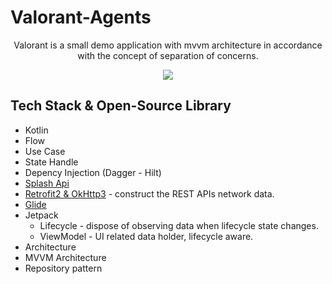 # Valorant-Agents

<p align="center">
Valorant is a small demo application with mvvm architecture in accordance with the concept of separation of concerns.
</p>

<p align="center">
<img src="https://user-images.githubusercontent.com/45331624/157401662-38267b85-feaa-4451-bcc9-f3360e66f088.png"/>
</p>

## Tech Stack & Open-Source Library
- Kotlin
- Flow
- Use Case
- State Handle
- Depency Injection (Dagger - Hilt)
- [Splash Api](https://developer.android.com/guide/topics/ui/splash-screen)
- [Retrofit2 & OkHttp3](https://github.com/square/retrofit) - construct the REST APIs network data.
- [Glide](https://github.com/bumptech/glide)
- Jetpack
  - Lifecycle - dispose of observing data when lifecycle state changes.
  - ViewModel - UI related data holder, lifecycle aware.
 - Architecture
  -  MVVM Architecture
  -  Repository pattern
